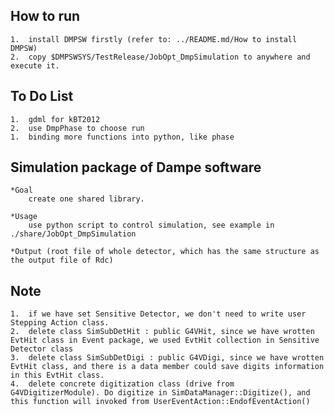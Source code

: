 
##  How to run

    1.  install DMPSW firstly (refer to: ../README.md/How to install DMPSW)
    2.  copy $DMPSWSYS/TestRelease/JobOpt_DmpSimulation to anywhere and execute it.

##  To Do List

    1.  gdml for kBT2012
    2.  use DmpPhase to choose run
    1.  binding more functions into python, like phase


##  Simulation  package of Dampe software

    *Goal
        create one shared library.

    *Usage
        use python script to control simulation, see example in ./share/JobOpt_DmpSimulation

    *Output (root file of whole detector, which has the same structure as the output file of Rdc)


##  Note

    1.  if we have set Sensitive Detector, we don't need to write user Stepping Action class.
    2.  delete class SimSubDetHit : public G4VHit, since we have wrotten EvtHit class in Event package, we used EvtHit collection in Sensitive Detector class
    3.  delete class SimSubDetDigi : public G4VDigi, since we have wrotten EvtHit class, and there is a data member could save digits information in this EvtHit class.
    4.  delete concrete digitization class (drive from G4VDigitizerModule). Do digitize in SimDataManager::Digitize(), and this function will invoked from UserEventAction::EndofEventAction()



